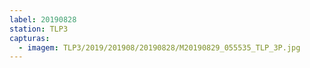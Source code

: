 ```yaml
---
label: 20190828
station: TLP3
capturas:
  - imagem: TLP3/2019/201908/20190828/M20190829_055535_TLP_3P.jpg
---
```

